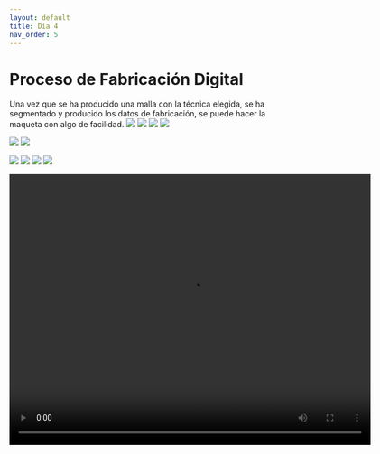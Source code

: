 ```yaml
---
layout: default
title: Día 4
nav_order: 5
---
```

# Proceso de Fabricación Digital

Una vez que se ha producido una malla con la técnica elegida, se ha segmentado y producido los datos de fabricación, se puede hacer la maqueta con algo de facilidad. 
![](../img/f8.JPG)
![](../img/f9.JPG)
![](../img/f10.JPG)
![](../img/f11.JPG)

![](../img/f1.jpeg)
![](../img/f1a.jpeg)

![](../img/f3.JPEG)
![](../img/f4.JPEG)
![](../img/f5.JPEG)
![](../img/f7.JPEG)

<video width="640" height="480" controls>
  <source src="../img/f2.MP4" type="video/mp4">
 Your browser does not support the video tag.
</video>



